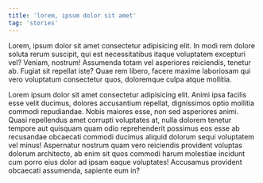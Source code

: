 ```yaml
---
title: 'lorem, ipsum dolor sit amet'
tag: 'stories'
---
```


Lorem, ipsum dolor sit amet consectetur adipisicing elit. In modi
rem dolore soluta rerum suscipit, qui est necessitatibus itaque
voluptatem excepturi vel? Veniam, nostrum! Assumenda totam vel
asperiores reiciendis, tenetur ab. Fugiat sit repellat iste? Quae
rem libero, facere maxime laboriosam qui vero voluptatum consectetur
quos, doloremque culpa atque mollitia.

Lorem ipsum dolor sit amet consectetur adipisicing elit. Animi ipsa
facilis esse velit ducimus, dolores accusantium repellat,
dignissimos optio mollitia commodi repudiandae. Nobis maiores esse,
non sed asperiores animi. Quasi repellendus amet corrupti voluptates
at, nulla dolorem tenetur tempore aut quisquam quam odio
reprehenderit possimus eos esse ab recusandae obcaecati commodi
ducimus aliquid dolorum sequi voluptatem vel minus! Aspernatur
nostrum quam vero reiciendis provident voluptas dolorum architecto,
ab enim sit quos commodi harum molestiae incidunt cum porro eius
dolor ad ipsam eaque voluptates! Accusamus provident obcaecati
assumenda, sapiente eum in?
